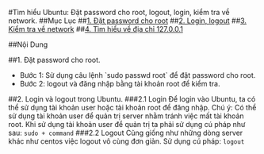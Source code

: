 #Tìm hiểu Ubuntu: Đặt password cho root, logout, login, kiểm tra về network.
##Mục Lục
##[1. Đặt password cho root](#passwd)
##[2. Login, logout](#login)
##[3. Kiểm tra về network](#network)
##[4. Tìm hiểu về địa chỉ 127.0.0.1](#loopback)

##Nội Dung

<a name="passwd"></a>

##1. Đặt password cho root.
<ul>
<li>Bước 1: Sử dụng câu lệnh `sudo passwd root` để đặt password cho root.</li>
<li>Bước 2: logout và đăng nhập bằng tài khoản root để kiểm tra.</li>
</ul>

<a name="login"></a>
##2. Login và logout trong Ubuntu.
###2.1 Login 
Để login vào Ubuntu, ta có thể sử dụng tài khoản user hoặc tài khoản root để đăng nhập.
Chú ý: Có thể sử dụng tài khoản user để quản trị server nhằm tránh việc mất tài khoản root. 
Khi sử dụng tài khoản user để quản trị ta phải sử dụng cú pháp như sau:
`sudo + command`
###2.2 Logout
Cũng giống như những dòng server khác như centos việc logout vô cùng đơn giản. 
Sử dụng cú pháp: `logout`

